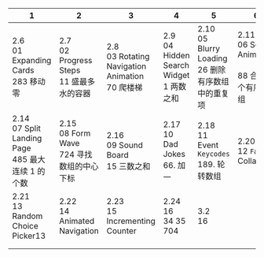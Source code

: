 | 1                                                        | 2                                                | 3                                                      | 4                                              | 5                                                        | 6                                                         |
| -------------------------------------------------------- | ------------------------------------------------ | ------------------------------------------------------ | ---------------------------------------------- | -------------------------------------------------------- | --------------------------------------------------------- |
| 2.6<br/>01 Expanding Cards<br/>283 移动零                | 2.7<br/>02 Progress Steps<br/>11 盛最多水的容器  | 2.8<br/>03 Rotating Navigation Animation<br/>70 爬楼梯 | 2.9<br/>04 Hidden Search Widget<br/>1 两数之和 | 2.10<br/>05 Blurry Loading<br/>26 删除有序数组中的重复项 | 2.11<br/>06 Scroll Animation<br/><br/>88 合并两个有序数组 |
| 2.14<br/>07 Split Landing Page<br/>485 最大连续 1 的个数 | 2.15<br/>08 Form Wave<br/>724 寻找数组的中心下标 | 2.16<br/>09 Sound Board<br/>15 三数之和                | 2.17<br/>10 Dad Jokes<br/>66. 加一             | 2.18<br/>11 Event `Keycodes`<br/>189. 轮转数组           | 2.20<br/>12 `Faq` Collapse<                               |
| 2.21<br/>13 Random Choice Picker13                       | 2.22<br/>14 Animated Navigation                  | 2.23<br/>15 Incrementing Counter                       | 2.24<br/>16<br/>34 35 704                      | 3.2<br/>16<br/>                                          |                                                           |
|                                                          |                                                  |                                                        |                                                |                                                          |                                                           |
|                                                          |                                                  |                                                        |                                                |                                                          |                                                           |

